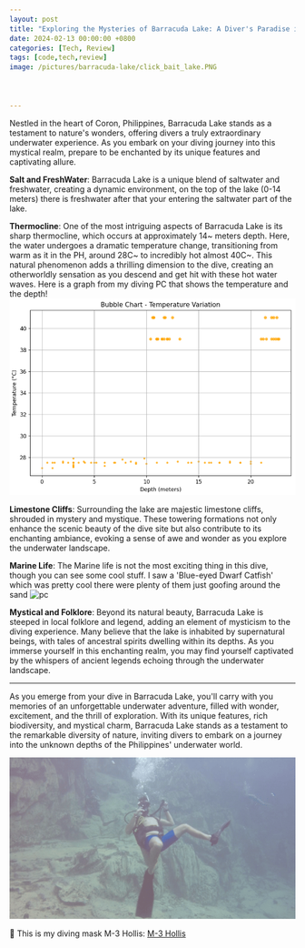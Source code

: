 ```yaml
---
layout: post
title: "Exploring the Mysteries of Barracuda Lake: A Diver's Paradise in Coron, Philippines"
date: 2024-02-13 00:00:00 +0800
categories: [Tech, Review]
tags: [code,tech,review]
image: /pictures/barracuda-lake/click_bait_lake.PNG



---
```

Nestled in the heart of Coron, Philippines, Barracuda Lake stands as a testament to nature's wonders, offering divers a truly extraordinary underwater experience. As you embark on your diving journey into this mystical realm, prepare to be enchanted by its unique features and captivating allure.

**Salt and FreshWater**: Barracuda Lake is a unique blend of saltwater and freshwater, creating a dynamic environment, on the top of the lake (0-14 meters) there is freshwater after that your entering the saltwater part of the lake.

**Thermocline**: One of the most intriguing aspects of Barracuda Lake is its sharp thermocline, which occurs at approximately 14~ meters depth. Here, the water undergoes a dramatic temperature change, transitioning from warm as it in the PH, around 28C~ to incredibly hot almost 40C~. This natural phenomenon adds a thrilling dimension to the dive, creating an otherworldly sensation as you descend and get hit with these hot water waves. Here is a graph from my diving PC that shows the temperature and the depth!
![PC](/pictures/barracuda-lake/temptaure_graph.PNG)

**Limestone Cliffs**: Surrounding the lake are majestic limestone cliffs, shrouded in mystery and mystique. These towering formations not only enhance the scenic beauty of the dive site but also contribute to its enchanting ambiance, evoking a sense of awe and wonder as you explore the underwater landscape.


**Marine Life**: The Marine life is not the most exciting thing in this dive, though you can see some cool stuff. I saw a 'Blue-eyed Dwarf Catfish' which was pretty cool there were plenty of them just goofing around the sand
![pc](/pictures/barracuda-lake/fish.gif)


**Mystical and Folklore**: Beyond its natural beauty, Barracuda Lake is steeped in local folklore and legend, adding an element of mysticism to the diving experience. Many believe that the lake is inhabited by supernatural beings, with tales of ancestral spirits dwelling within its depths. As you immerse yourself in this enchanting realm, you may find yourself captivated by the whispers of ancient legends echoing through the underwater landscape.

---

As you emerge from your dive in Barracuda Lake, you'll carry with you memories of an unforgettable underwater adventure, filled with wonder, excitement, and the thrill of exploration. With its unique features, rich biodiversity, and mystical charm, Barracuda Lake stands as a testament to the remarkable diversity of nature, inviting divers to embark on a journey into the unknown depths of the Philippines' underwater world.

![pc](/pictures/barracuda-lake/Baracuda_Lake.gif)

🤿 This is my diving mask M-3 Hollis: [M-3 Hollis](https://www.amazon.com/Hollis-M-3-Mask/dp/B00CL8WG6A?th=1&_encoding=UTF8&tag=dorgez06-20&linkCode=ur2&linkId=18233c6d8a7105e682e5e734350be92e&camp=1789&creative=9325)